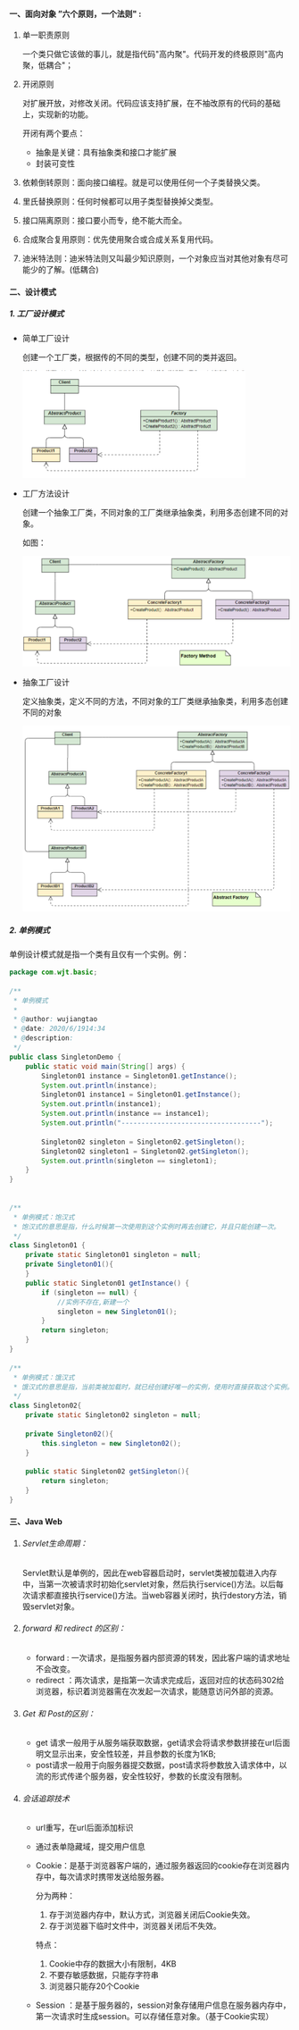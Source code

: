 #### 一、面向对象 ”六个原则，一个法则" :

1. 单一职责原则

   一个类只做它该做的事儿，就是指代码"高内聚"。代码开发的终极原则"高内聚，低耦合"；	

2. 开闭原则

   对扩展开放，对修改关闭。代码应该支持扩展，在不袖改原有的代码的基础上，实现新的功能。

   开闭有两个要点：

   - 抽象是关键：具有抽象类和接口才能扩展
   - 封装可变性

3. 依赖倒转原则：面向接口编程。就是可以使用任何一个子类替换父类。

4. 里氏替换原则：任何时候都可以用子类型替换掉父类型。

5. 接口隔离原则：接口要小而专，绝不能大而全。

6. 合成聚合复用原则：优先使用聚合或合成关系复用代码。

7. 迪米特法则：迪米特法则又叫最少知识原则，一个对象应当对其他对象有尽可能少的了解。(低耦合)

#### 二、设计模式

##### 1.  工厂设计模式

- 简单工厂设计

  创建一个工厂类，根据传的不同的类型，创建不同的类并返回。

  <img src="..\pic\Interview\SimpleFactory.png" alt="简单工厂" style="zoom:50%;" />

- 工厂方法设计

  创建一个抽象工厂类，不同对象的工厂类继承抽象类，利用多态创建不同的对象。

  如图：

  <img src="..\pic\Interview\FactoryMethod.jpg" alt="工厂方法" style="zoom:50%;" />

- 抽象工厂设计

  定义抽象类，定义不同的方法，不同对象的工厂类继承抽象类，利用多态创建不同的对象

  <img src="..\pic\Interview\AbstractFactory.png" alt="抽象工厂" style="zoom:50%;" />

##### 2. 单例模式

单例设计模式就是指一个类有且仅有一个实例。例：

```java
package com.wjt.basic;

/**
 * 单例模式
 *
 * @author: wujiangtao
 * @date: 2020/6/1914:34
 * @description:
 */
public class SingletonDemo {
    public static void main(String[] args) {
        Singleton01 instance = Singleton01.getInstance();
        System.out.println(instance);
        Singleton01 instance1 = Singleton01.getInstance();
        System.out.println(instance1);
        System.out.println(instance == instance1);
        System.out.println("-----------------------------------");

        Singleton02 singleton = Singleton02.getSingleton();
        Singleton02 singleton1 = Singleton02.getSingleton();
        System.out.println(singleton == singleton1);
    }
}


/**
 * 单例模式：饱汉式
 * 饱汉式的意思是指，什么时候第一次使用到这个实例时再去创建它，并且只能创建一次。
 */
class Singleton01 {
    private static Singleton01 singleton = null;
    private Singleton01(){
    }
    public static Singleton01 getInstance() {
        if (singleton == null) {
            //实例不存在,新建一个
            singleton = new Singleton01();
        }
        return singleton;
    }
}

/**
 * 单例模式：饿汉式
 * 饿汉式的意思是指，当前类被加载时，就已经创建好唯一的实例，使用时直接获取这个实例。
 */
class Singleton02{
    private static Singleton02 singleton = null;

    private Singleton02(){
        this.singleton = new Singleton02();
    }

    public static Singleton02 getSingleton(){
        return singleton;
    }
}
```

#### 三、Java Web

1. ###### Servlet生命周期：

   Servlet默认是单例的，因此在web容器启动时，servlet类被加载进入内存中，当第一次被请求时初始化servlet对象，然后执行service()方法。以后每次请求都直接执行service()方法。当web容器关闭时，执行destory方法，销毁servlet对象。

2. ###### forward 和 redirect 的区别：

   - forward : 一次请求，是指服务器内部资源的转发，因此客户端的请求地址不会改变。
   - redirect ：两次请求，是指第一次请求完成后，返回对应的状态码302给浏览器，标识着浏览器需在次发起一次请求，能随意访问外部的资源。

3. ###### Get 和 Post的区别：

   - get 请求一般用于从服务端获取数据，get请求会将请求参数拼接在url后面明文显示出来，安全性较差，并且参数的长度为1KB; 
   - post请求一般用于向服务器提交数据，post请求将参数放入请求体中，以流的形式传递个服务器，安全性较好，参数的长度没有限制。

4. ###### 会话追踪技术

   - url重写，在url后面添加标识

   - 通过表单隐藏域，提交用户信息

   - Cookie：是基于浏览器客户端的，通过服务器返回的cookie存在浏览器内存中，每次请求时携带发送给服务器。

     分为两种：

     1. 存于浏览器内存中，默认方式，浏览器关闭后Cookie失效。
     2. 存于浏览器下临时文件中，浏览器关闭后不失效。

     特点：

     1. Cookie中存的数据大小有限制，4KB
     2. 不要存敏感数据，只能存字符串
     3. 浏览器只能存20个Cookie

   - Session ：是基于服务器的，session对象存储用户信息在服务器内存中，第一次请求时生成session。可以存储任意对象。（基于Cookie实现）